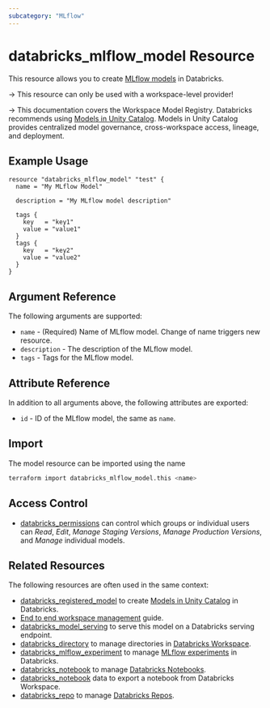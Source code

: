 ```yaml
---
subcategory: "MLflow"
---
```

# databricks_mlflow_model Resource

This resource allows you to create [MLflow models](https://docs.databricks.com/applications/mlflow/models.html) in Databricks.

-> This resource can only be used with a workspace-level provider!

-> This documentation covers the Workspace Model Registry. Databricks recommends using [Models in Unity Catalog](registered_model.md). Models in Unity Catalog provides centralized model governance, cross-workspace access, lineage, and deployment.

## Example Usage

```hcl
resource "databricks_mlflow_model" "test" {
  name = "My MLflow Model"

  description = "My MLflow model description"

  tags {
    key   = "key1"
    value = "value1"
  }
  tags {
    key   = "key2"
    value = "value2"
  }
}
```

## Argument Reference

The following arguments are supported:

* `name` - (Required) Name of MLflow model. Change of name triggers new resource.
* `description` - The description of the MLflow model.
* `tags` - Tags for the MLflow model.

## Attribute Reference

In addition to all arguments above, the following attributes are exported:

* `id` - ID of the MLflow model, the same as `name`.

## Import

The model resource can be imported using the name

```bash
terraform import databricks_mlflow_model.this <name>
```

## Access Control

* [databricks_permissions](permissions.md#MLflow-Model-usage) can control which groups or individual users can *Read*, *Edit*, *Manage Staging Versions*, *Manage Production Versions*, and *Manage* individual models.

## Related Resources

The following resources are often used in the same context:

* [databricks_registered_model](registered_model.md) to create [Models in Unity Catalog](https://docs.databricks.com/en/mlflow/models-in-uc.html) in Databricks.
* [End to end workspace management](../guides/workspace-management.md) guide.
* [databricks_model_serving](model_serving.md) to serve this model on a Databricks serving endpoint.
* [databricks_directory](directory.md) to manage directories in [Databricks Workspace](https://docs.databricks.com/workspace/workspace-objects.html).
* [databricks_mlflow_experiment](mlflow_experiment.md) to manage [MLflow experiments](https://docs.databricks.com/data/data-sources/mlflow-experiment.html) in Databricks.
* [databricks_notebook](notebook.md) to manage [Databricks Notebooks](https://docs.databricks.com/notebooks/index.html).
* [databricks_notebook](../data-sources/notebook.md) data to export a notebook from Databricks Workspace.
* [databricks_repo](repo.md) to manage [Databricks Repos](https://docs.databricks.com/repos.html).
